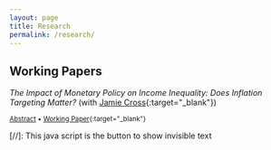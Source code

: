 ```yaml
---
layout: page
title: Research
permalink: /research/
---
```


## Working Papers

*The Impact of Monetary Policy on Income Inequality: Does Inflation Targeting Matter?* (with [Jamie Cross](https://jamiecross.com.au/){:target="_blank"})

<small><a href="#/" onclick="visib('inflation')">Abstract</a> &bull; [Working Paper](https://drive.google.com/file/d/1N42344JbR0kvP68LBNs-ywoxQNvZQXS7/view?usp=sharing){:target="_blank"} </small>

<div id="inflation" style="display: none; text-align: justify; line-height: 1.1"><small>
We reassess the effects of contractionary monetary policy on income inequality by investigating whether inflation targeting affects this nexus. Using data across the G12 economies from 1974 to 2019, we find that contractionary monetary policy shocks tend to increase disposable income inequality. However, this effect has decreased in countries that adopted inflation targeting in the early 1990s, and in some cases it has disappeared altogether.
</small></div>

[//]: This java script is the button to show invisible text
<script>
 function visib(id) {
  var x = document.getElementById(id);
  if (x.style.display === "block") {
    x.style.display = "none";
  } else {
    x.style.display = "block";
  }
}
</script>
